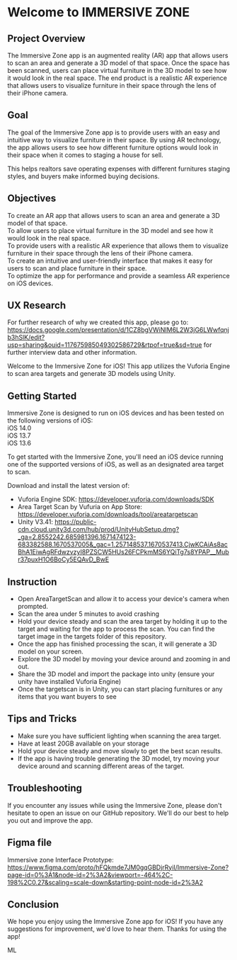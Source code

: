 # Welcome to IMMERSIVE ZONE 

## Project Overview 

The Immersive Zone app is an augmented reality (AR) app that allows users to scan an area and generate a 3D model of that space. Once the space has been scanned, users can place virtual furniture in the 3D model to see how it would look in the real space. The end product is a realistic AR experience that allows users to visualize furniture in their space through the lens of their iPhone camera.

## Goal

The goal of the Immersive Zone app is to provide users with an easy and intuitive way to visualize furniture in their space. By using AR technology, the app allows users to see how different furniture options would look in their space when it comes to staging a house for sell. <br>

This helps realtors save operating expenses with different furnitures staging styles, and buyers make informed buying decisions. 

## Objectives

To create an AR app that allows users to scan an area and generate a 3D model of that space. <br>
To allow users to place virtual furniture in the 3D model and see how it would look in the real space.<br>
To provide users with a realistic AR experience that allows them to visualize furniture in their space through the lens of their iPhone camera.<br>
To create an intuitive and user-friendly interface that makes it easy for users to scan and place furniture in their space.<br>
To optimize the app for performance and provide a seamless AR experience on iOS devices.<br>

## UX Research

For further research of why we created this app, please go to: https://docs.google.com/presentation/d/1CZ8bgVWiNIM6L2W3jG6LWwfqnjb3hSlK/edit?usp=sharing&ouid=117675985049302586729&rtpof=true&sd=true for further interview data and other information. 


Welcome to the Immersive Zone for iOS! This app utilizes the Vuforia Engine to scan area targets and generate 3D models using Unity. 

## Getting Started

Immersive Zone is designed to run on iOS devices and has been tested on the following versions of iOS: <br>
iOS 14.0 <br>
iOS 13.7 <br>
iOS 13.6 <br>

To get started with the Immersive Zone, you'll need an iOS device running one of the supported versions of iOS, as well as an designated area target to scan.

Download and install the latest version of: <br>
- Vuforia Engine SDK: https://developer.vuforia.com/downloads/SDK <br>
- Area Target Scan by Vufuria on App Store: https://developer.vuforia.com/downloads/tool/areatargetscan
- Unity V3.41: https://public-cdn.cloud.unity3d.com/hub/prod/UnityHubSetup.dmg?_ga=2.8552242.685981396.1671474123-683382588.1670537005&_gac=1.257148537.1670537413.CjwKCAiAs8acBhA1EiwAgRFdwzvzyI8PZSCW5HUs26FCPkmMS6YQiTg7s8YPAP__Mubr37puxH1O6BoCy5EQAvD_BwE <br>


## Instruction

- Open AreaTargetScan and allow it to access your device's camera when prompted. <br>
- Scan the area under 5 minutes to avoid crashing <br> 
- Hold your device steady and scan the area target by holding it up to the target and waiting for the app to process the scan. You can find the target image in the targets folder of this repository. <br>
- Once the app has finished processing the scan, it will generate a 3D model on your screen. <br>
- Explore the 3D model by moving your device around and zooming in and out.<br>
- Share the 3D model and import the package into unity (ensure your unity have installed Vuforia Engine) <br>
- Once the targetscan is in Unity, you can start placing furnitures or any items that you want buyers to see <br>

## Tips and Tricks

- Make sure you have sufficient lighting when scanning the area target.<br>
- Have at least 20GB available on your storage <br>
- Hold your device steady and move slowly to get the best scan results.<br>
- If the app is having trouble generating the 3D model, try moving your device around and scanning different areas of the target.<br>

## Troubleshooting

If you encounter any issues while using the Immersive Zone, please don't hesitate to open an issue on our GitHub repository. We'll do our best to help you out and improve the app.

## Figma file 

Immersive zone Interface Prototype: https://www.figma.com/proto/hFQkmde7JM0gqGBDjrRyiI/Immersive-Zone?page-id=0%3A1&node-id=2%3A2&viewport=-464%2C-198%2C0.27&scaling=scale-down&starting-point-node-id=2%3A2

## Conclusion

We hope you enjoy using the Immersive Zone app for iOS! If you have any suggestions for improvement, we'd love to hear them. Thanks for using the app! 

ML

